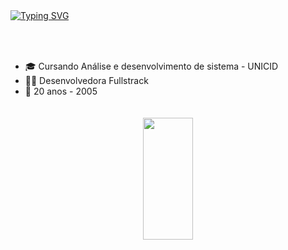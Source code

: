 <a href="https://git.io/typing-svg">
  <img src="https://readme-typing-svg.herokuapp.com/?color=ffaac6&size=25&center=false&vCenter=true&width=1000&lines=Welcome!;I'm+Laura+de+Medeiros;👩‍💻👋+:%29" alt="Typing SVG">
</a>

##

<div style="text-align: left; padding: 20px 0;">
  <ul>
    <li>🎓 Cursando Análise e desenvolvimento de sistema - UNICID</li>
    <li>👩‍💻 Desenvolvedora Fullstrack</li>
    <li>🎂 20 anos - 2005</li>
  </ul>
</div>

<div align="center">  
  <img width="40%" height="195px" src="https://github-readme-stats.vercel.app/api/top-langs/?username=LauraMdrs&layout=compact&hide_border=true&title_color=ffaac6&text_color=ffaac6&bg_color=ffaac6" />
</div>
